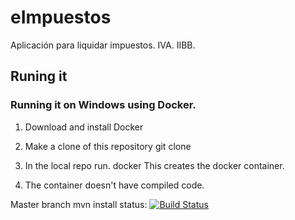 # eImpuestos
Aplicación para liquidar impuestos. IVA. IIBB.

## Runing it 
### Running it on Windows using Docker.
1) Download and install Docker

2) Make a clone of this repository 
    git clone <repo>

3) In the local repo run.
    docker 
   This creates the docker container.

4) The container doesn't have compiled code.


Master branch mvn install status: [![Build Status](https://travis-ci.org/nicolasard/eImpuestos.svg?branch=master)](https://travis-ci.org/nicolasard/eImpuestos)
